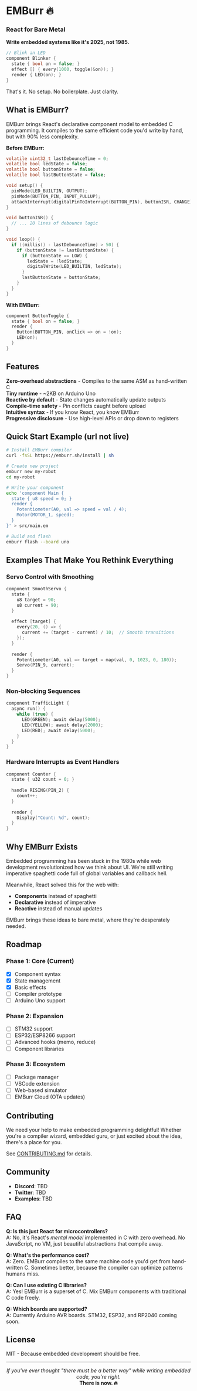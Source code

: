 # EMBurr 🔥
### React for Bare Metal

**Write embedded systems like it's 2025, not 1985.**

```c
// Blink an LED
component Blinker {
  state { bool on = false; }
  effect [] { every(1000, toggle(&on)); }
  render { LED(on); }
}
```

That's it. No setup. No boilerplate. Just clarity.

## What is EMBurr?

EMBurr brings React's declarative component model to embedded C programming. It compiles to the same efficient code you'd write by hand, but with 90% less complexity.

**Before EMBurr:**
```c
volatile uint32_t lastDebounceTime = 0;
volatile bool ledState = false;
volatile bool buttonState = false;
volatile bool lastButtonState = false;

void setup() {
  pinMode(LED_BUILTIN, OUTPUT);
  pinMode(BUTTON_PIN, INPUT_PULLUP);
  attachInterrupt(digitalPinToInterrupt(BUTTON_PIN), buttonISR, CHANGE);
}

void buttonISR() {
  // ... 20 lines of debounce logic
}

void loop() {
  if ((millis() - lastDebounceTime) > 50) {
    if (buttonState != lastButtonState) {
      if (buttonState == LOW) {
        ledState = !ledState;
        digitalWrite(LED_BUILTIN, ledState);
      }
      lastButtonState = buttonState;
    }
  }
}
```

**With EMBurr:**
```c
component ButtonToggle {
  state { bool on = false; }
  render {
    Button(BUTTON_PIN, onClick => on = !on);
    LED(on);
  }
}
```

## Features

**Zero-overhead abstractions** - Compiles to the same ASM as hand-written C  
**Tiny runtime** - ~2KB on Arduino Uno  
**Reactive by default** - State changes automatically update outputs  
**Compile-time safety** - Pin conflicts caught before upload  
**Intuitive syntax** - If you know React, you know EMBurr  
**Progressive disclosure** - Use high-level APIs or drop down to registers  

## Quick Start Example (url not live)

```bash
# Install EMBurr compiler
curl -fsSL https://emburr.sh/install | sh

# Create new project
emburr new my-robot
cd my-robot

# Write your component
echo 'component Main {
  state { u8 speed = 0; }
  render {
    Potentiometer(A0, val => speed = val / 4);
    Motor(MOTOR_1, speed);
  }
}' > src/main.em

# Build and flash
emburr flash --board uno
```

## Examples That Make You Rethink Everything

### Servo Control with Smoothing
```c
component SmoothServo {
  state { 
    u8 target = 90;
    u8 current = 90;
  }
  
  effect [target] {
    every(20, () => {
      current += (target - current) / 10;  // Smooth transitions
    });
  }
  
  render {
    Potentiometer(A0, val => target = map(val, 0, 1023, 0, 180));
    Servo(PIN_9, current);
  }
}
```

### Non-blocking Sequences
```c
component TrafficLight {
  async run() {
    while (true) {
      LED(GREEN); await delay(5000);
      LED(YELLOW); await delay(2000);
      LED(RED); await delay(5000);
    }
  }
}
```

### Hardware Interrupts as Event Handlers
```c
component Counter {
  state { u32 count = 0; }
  
  handle RISING(PIN_2) {
    count++;
  }
  
  render {
    Display("Count: %d", count);
  }
}
```

## Why EMBurr Exists

Embedded programming has been stuck in the 1980s while web development revolutionized how we think about UI. We're still writing imperative spaghetti code full of global variables and callback hell.

Meanwhile, React solved this for the web with:
- **Components** instead of spaghetti
- **Declarative** instead of imperative  
- **Reactive** instead of manual updates

EMBurr brings these ideas to bare metal, where they're desperately needed.

## Roadmap

### Phase 1: Core (Current)
- [x] Component syntax
- [x] State management
- [x] Basic effects
- [ ] Compiler prototype
- [ ] Arduino Uno support

### Phase 2: Expansion
- [ ] STM32 support
- [ ] ESP32/ESP8266 support
- [ ] Advanced hooks (memo, reduce)
- [ ] Component libraries

### Phase 3: Ecosystem
- [ ] Package manager
- [ ] VSCode extension
- [ ] Web-based simulator
- [ ] EMBurr Cloud (OTA updates)

## Contributing

We need your help to make embedded programming delightful! Whether you're a compiler wizard, embedded guru, or just excited about the idea, there's a place for you.

See [CONTRIBUTING.md](CONTRIBUTING.md) for details.

## Community

- **Discord**: TBD
- **Twitter**: TBD
- **Examples**: TBD

## FAQ

**Q: Is this just React for microcontrollers?**  
A: No, it's React's *mental model* implemented in C with zero overhead. No JavaScript, no VM, just beautiful abstractions that compile away.

**Q: What's the performance cost?**  
A: Zero. EMBurr compiles to the same machine code you'd get from hand-written C. Sometimes better, because the compiler can optimize patterns humans miss.

**Q: Can I use existing C libraries?**  
A: Yes! EMBurr is a superset of C. Mix EMBurr components with traditional C code freely.

**Q: Which boards are supported?**  
A: Currently Arduino AVR boards. STM32, ESP32, and RP2040 coming soon.

## License

MIT - Because embedded development should be free.

---

<p align="center">
  <i>If you've ever thought "there must be a better way" while writing embedded code, you're right.</i><br>
  <b>There is now. 🔥</b>
</p>
